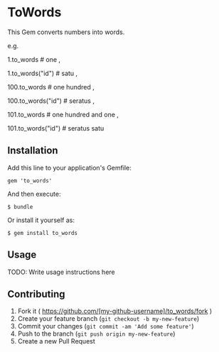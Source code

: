 # ToWords

This Gem converts numbers into words.

e.g.

1.to_words          # one ,

1.to_words("id")    # satu ,

100.to_words        # one hundred ,

100.to_words("id")  # seratus ,

101.to_words        # one hundred and one ,

101.to_words("id")  # seratus satu

## Installation

Add this line to your application's Gemfile:

    gem 'to_words'

And then execute:

    $ bundle

Or install it yourself as:

    $ gem install to_words

## Usage

TODO: Write usage instructions here

## Contributing

1. Fork it ( https://github.com/[my-github-username]/to_words/fork )
2. Create your feature branch (`git checkout -b my-new-feature`)
3. Commit your changes (`git commit -am 'Add some feature'`)
4. Push to the branch (`git push origin my-new-feature`)
5. Create a new Pull Request
